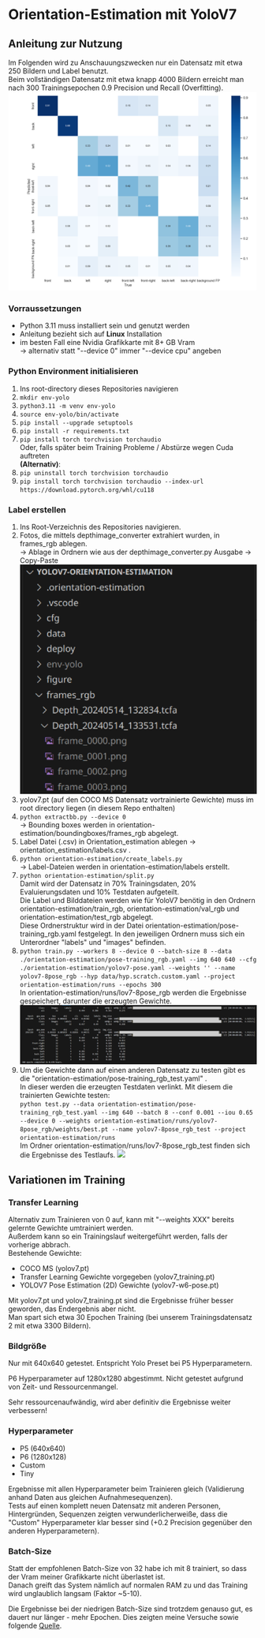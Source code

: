 # Orientation-Estimation mit YoloV7

## Anleitung zur Nutzung

Im Folgenden wird zu Anschauungszwecken nur ein Datensatz mit etwa 250 Bildern und Label benutzt. \
Beim vollständigen Datensatz mit etwa knapp 4000 Bildern erreicht man nach 300 Trainingsepochen 0.9 Precision und Recall (Overfitting).
![](trainedfull.png)


### Vorraussetzungen

- Python 3.11 muss installiert sein und genutzt werden
- Anleitung bezieht sich auf **Linux** Installation
- im besten Fall eine Nvidia Grafikkarte mit 8+ GB Vram \
-> alternativ statt "--device 0" immer "--device cpu" angeben


### Python Environment initialisieren
1. Ins root-directory dieses Repositories navigieren
2. ```mkdir env-yolo```
3. ```python3.11 -m venv env-yolo```
4. ```source env-yolo/bin/activate```
5. ```pip install --upgrade setuptools```
6. ```pip install -r requirements.txt```
7. ```pip install torch torchvision torchaudio``` \
Oder, falls später beim Training Probleme / Abstürze wegen Cuda auftreten \
**(Alternativ)**:
8. ```pip uninstall torch torchvision torchaudio```
9. ```pip install torch torchvision torchaudio --index-url https://download.pytorch.org/whl/cu118```

### Label erstellen

1. Ins Root-Verzeichnis des Repositories navigieren.
2. Fotos, die mittels depthimage_converter extrahiert wurden, in frames_rgb ablegen. \
-> Ablage in Ordnern wie aus der depthimage_converter.py Ausgabe -> Copy-Paste \
![](frames_rgb.png)
3. yolov7.pt (auf den COCO MS Datensatz vortrainierte Gewichte) muss im root directory liegen (in diesem Repo enthalten)
4. ```python extractbb.py --device 0``` \
-> Bounding boxes werden in orientation-estimation/boundingboxes/frames_rgb abgelegt.
6. Label Datei (.csv) in Orientation_estimation ablegen -> orientation_estimation/labels.csv .
7. ```python orientation-estimation/create_labels.py``` \
-> Label-Dateien werden in orientation-estimation/labels erstellt.
9. ```python orientation-estimation/split.py``` \
Damit wird der Datensatz in 70% Trainingsdaten, 20% Evaluierungsdaten und 10% Testdaten aufgeteilt. \
Die Label und Bilddateien werden wie für YoloV7 benötig in den Ordnern orientation-estimation/train_rgb, orientation-estimation/val_rgb und orientation-estimation/test_rgb abgelegt. \
Diese Ordnerstruktur wird in der Datei orientation-estimation/pose-training_rgb.yaml festgelegt. In den jeweiligen Ordnern muss sich ein Unterordner "labels" und "images" befinden.
10. ```python train.py --workers 8 --device 0 --batch-size 8 --data ./orientation-estimation/pose-training_rgb.yaml --img 640 640 --cfg ./orientation-estimation/yolov7-pose.yaml --weights '' --name yolov7-8pose_rgb --hyp data/hyp.scratch.custom.yaml --project orientation-estimation/runs --epochs 300``` \
In orientation-estimation/runs/lov7-8pose_rgb werden die Ergebnisse gespeichert, darunter die erzeugten Gewichte. 
![](train.png)
11. Um die Gewichte dann auf einen anderen Datensatz zu testen gibt es die "orientation-estimation/pose-training_rgb_test.yaml" . \
In dieser werden die erzeugten Testdaten verlinkt.
Mit diesem die trainierten Gewichte testen: \
```python test.py --data orientation-estimation/pose-training_rgb_test.yaml --img 640 --batch 8 --conf 0.001 --iou 0.65 --device 0 --weights orientation-estimation/runs/yolov7-8pose_rgb/weights/best.pt --name yolov7-8pose_rgb_test --project orientation-estimation/runs``` \
Im Ordner orientation-estimation/runs/lov7-8pose_rgb_test finden sich die Ergebnisse des Testlaufs.
![](test.png)

## Variationen im Training

### Transfer Learning

Alternativ zum Trainieren von 0 auf, kann mit "--weights XXX" bereits gelernte Gewichte umtrainiert werden. \
Außerdem kann so ein Trainingslauf weitergeführt werden, falls der vorherige abbrach. \
Bestehende Gewichte:
- COCO MS (yolov7.pt)
- Transfer Learning Gewichte vorgegeben (yolov7_training.pt)
- YOLOV7 Pose Estimation (2D) Gewichte (yolov7-w6-pose.pt)

Mit yolov7.pt und yolov7_training.pt sind die Ergebnisse früher besser geworden, das Endergebnis aber nicht. \
Man spart sich etwa 30 Epochen Training (bei unserem Trainingsdatensatz 2 mit etwa 3300 Bildern).

### Bildgröße

Nur mit 640x640 getestet.
Entspricht Yolo Preset bei P5 Hyperparametern.

P6 Hyperparameter auf 1280x1280 abgestimmt.
Nicht getestet aufgrund von Zeit- und Ressourcenmangel.

Sehr ressourcenaufwändig, wird aber definitiv die Ergebnisse weiter verbessern!

### Hyperparameter 

- P5 (640x640)
- P6 (1280x128)
- Custom 
- Tiny

Ergebnisse mit allen Hyperparameter beim Trainieren gleich (Validierung anhand Daten aus gleichen Aufnahmesequenzen). \
Tests auf einen komplett neuen Datensatz mit anderen Personen, Hintergründen, Sequenzen zeigten verwunderlicherweiße, dass die "Custom" Hyperparameter klar besser sind (+0.2 Precision gegenüber den anderen Hyperparametern).

### Batch-Size
Statt der empfohlenen Batch-Size von 32 habe ich mit 8 trainiert, so dass der Vram meiner Grafikkarte nicht überlastet ist. \
Danach greift das System nämlich auf normalen RAM zu und das Training wird unglaublich langsam (Faktor ~5-10).

Die Ergebnisse bei der niedrigen Batch-Size sind trotzdem genauso gut, es dauert nur länger - mehr Epochen.
Dies zeigten meine Versuche sowie folgende [Quelle](https://github.com/ultralytics/yolov5/discussions/2452).